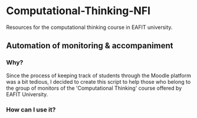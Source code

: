 # Computational-Thinking-NFI
Resources for the computational thinking course in EAFIT university.

## Automation of monitoring & accompaniment
### Why?
Since the process of keeping track of students through the Moodle platform was a bit tedious, I decided to create this script to help those who belong to the group of monitors of the 'Computational Thinking' course offered by EAFIT University.
### How can I use it?
